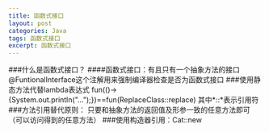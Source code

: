 ```yaml
---
title: 函数式接口
layout: post
categories: Java
tags: 函数式接口
excerpt: 函数式接口
---
```

###什么是函数式接口？
####函数式接口：有且只有一个抽象方法的接口
@FuntionalInterface这个注解用来强制编译器检查是否为函数式接口
###使用静态方法代替lambda表达式
fun(()->{System.out.println("...");})==fun(ReplaceClass::replace) 其中*::*表示引用符
###方法引用替代原则：
只要和抽象方法的返回值及形参一致的任意方法即可（可以访问得到的任意方法）
###使用构造器引用：Cat::new